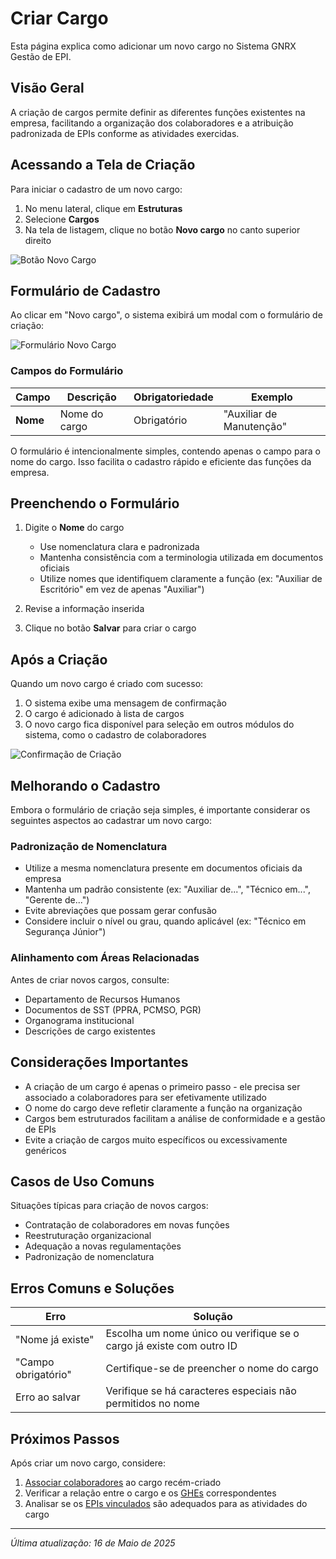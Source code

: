 # Criar Cargo

Esta página explica como adicionar um novo cargo no Sistema GNRX Gestão de EPI.

## Visão Geral

A criação de cargos permite definir as diferentes funções existentes na empresa, facilitando a organização dos colaboradores e a atribuição padronizada de EPIs conforme as atividades exercidas.

## Acessando a Tela de Criação

Para iniciar o cadastro de um novo cargo:

1. No menu lateral, clique em **Estruturas**
2. Selecione **Cargos**
3. Na tela de listagem, clique no botão **Novo cargo** no canto superior direito

![Botão Novo Cargo](../../../assets/images/botao-novo-cargo.png)

## Formulário de Cadastro

Ao clicar em "Novo cargo", o sistema exibirá um modal com o formulário de criação:

![Formulário Novo Cargo](../../../assets/images/formulario-novo-cargo.png)

### Campos do Formulário

| Campo | Descrição | Obrigatoriedade | Exemplo |
|-------|-----------|-----------------|---------|
| **Nome** | Nome do cargo | Obrigatório | "Auxiliar de Manutenção" |

O formulário é intencionalmente simples, contendo apenas o campo para o nome do cargo. Isso facilita o cadastro rápido e eficiente das funções da empresa.

## Preenchendo o Formulário

1. Digite o **Nome** do cargo
   - Use nomenclatura clara e padronizada
   - Mantenha consistência com a terminologia utilizada em documentos oficiais
   - Utilize nomes que identifiquem claramente a função (ex: "Auxiliar de Escritório" em vez de apenas "Auxiliar")

2. Revise a informação inserida

3. Clique no botão **Salvar** para criar o cargo

## Após a Criação

Quando um novo cargo é criado com sucesso:

1. O sistema exibe uma mensagem de confirmação
2. O cargo é adicionado à lista de cargos
3. O novo cargo fica disponível para seleção em outros módulos do sistema, como o cadastro de colaboradores

![Confirmação de Criação](../../../assets/images/confirmacao-criacao-cargo.png)

## Melhorando o Cadastro

Embora o formulário de criação seja simples, é importante considerar os seguintes aspectos ao cadastrar um novo cargo:

### Padronização de Nomenclatura

- Utilize a mesma nomenclatura presente em documentos oficiais da empresa
- Mantenha um padrão consistente (ex: "Auxiliar de...", "Técnico em...", "Gerente de...")
- Evite abreviações que possam gerar confusão
- Considere incluir o nível ou grau, quando aplicável (ex: "Técnico em Segurança Júnior")

### Alinhamento com Áreas Relacionadas

Antes de criar novos cargos, consulte:
- Departamento de Recursos Humanos
- Documentos de SST (PPRA, PCMSO, PGR)
- Organograma institucional
- Descrições de cargo existentes

## Considerações Importantes

- A criação de um cargo é apenas o primeiro passo - ele precisa ser associado a colaboradores para ser efetivamente utilizado
- O nome do cargo deve refletir claramente a função na organização
- Cargos bem estruturados facilitam a análise de conformidade e a gestão de EPIs
- Evite a criação de cargos muito específicos ou excessivamente genéricos

## Casos de Uso Comuns

Situações típicas para criação de novos cargos:

- Contratação de colaboradores em novas funções
- Reestruturação organizacional
- Adequação a novas regulamentações
- Padronização de nomenclatura

## Erros Comuns e Soluções

| Erro | Solução |
|------|---------|
| "Nome já existe" | Escolha um nome único ou verifique se o cargo já existe com outro ID |
| "Campo obrigatório" | Certifique-se de preencher o nome do cargo |
| Erro ao salvar | Verifique se há caracteres especiais não permitidos no nome |

## Próximos Passos

Após criar um novo cargo, considere:

1. [Associar colaboradores](../colaboradores/README.md) ao cargo recém-criado
2. Verificar a relação entre o cargo e os [GHEs](../ghe/README.md) correspondentes
3. Analisar se os [EPIs vinculados](../ghe/vincular-epis.md) são adequados para as atividades do cargo

---

*Última atualização: 16 de Maio de 2025*